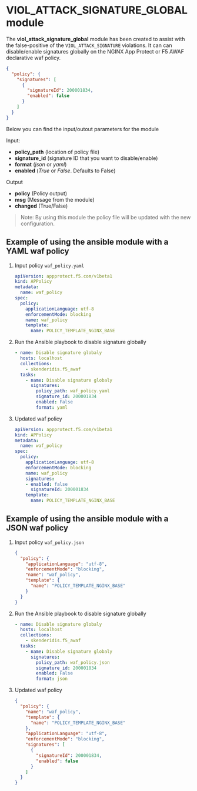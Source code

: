 # VIOL_ATTACK_SIGNATURE_GLOBAL module

The **viol_attack_signature_global** module has been created to assist with the false-positive of the `VIOL_ATTACK_SIGNATURE` violations. It can can disable/enable signatures globally on the NGINX App Protect or F5 AWAF declarative waf policy.

```json
{
  "policy": {
    "signatures": [
      {
        "signatureId": 200001834,
        "enabled": false
      }
    ]
  }
}
```

Below you can find the input/outout parameters for the module

Input:
- **policy_path** (location of policy file)
- **signature_id** (signature ID that you want to disable/enable)
- **format** (*json* or *yaml*)
- **enabled** (*True* or *False*. Defaults to False)

Output
- **policy** (Policy output)
- **msg** (Message from the module)
- **changed** (True/False)

> Note: By using this module the policy file will be updated with the new configuration.

## Example of using the ansible module with a YAML waf policy
1. Input policy `waf_policy.yaml` 
    ```yaml
    apiVersion: appprotect.f5.com/v1beta1
    kind: APPolicy
    metadata:
      name: waf_policy
    spec:
      policy:
        applicationLanguage: utf-8
        enforcementMode: blocking
        name: waf_policy
        template:
          name: POLICY_TEMPLATE_NGINX_BASE
    ```

2. Run the Ansible playbook to disable signature globally
    ```yaml
    - name: Disable signature globaly
      hosts: localhost
      collections:
        - skenderidis.f5_awaf
      tasks:
        - name: Disable signature globaly
          signatures:
            policy_path: waf_policy.yaml
            signature_id: 200001834
            enabled: False
            format: yaml
    ```

3. Updated waf policy
    ```yaml
    apiVersion: appprotect.f5.com/v1beta1
    kind: APPolicy
    metadata:
      name: waf_policy
    spec:
      policy:
        applicationLanguage: utf-8
        enforcementMode: blocking
        name: waf_policy
        signatures:
        - enabled: false
          signatureId: 200001834
        template:
          name: POLICY_TEMPLATE_NGINX_BASE
    ```

## Example of using the ansible module with a JSON waf policy
1. Input policy `waf_policy.json`
    ```json
    {
      "policy": {
        "applicationLanguage": "utf-8",
        "enforcementMode": "blocking",
        "name": "waf_policy",
        "template": {
          "name": "POLICY_TEMPLATE_NGINX_BASE"
        }
      }
    }
    ```

2. Run the Ansible playbook to disable signature globally
    ```yaml
    - name: Disable signature globaly
      hosts: localhost
      collections:
        - skenderidis.f5_awaf
      tasks:
        - name: Disable signature globaly
          signatures:
            policy_path: waf_policy.json
            signature_id: 200001834
            enabled: False
            format: json
    ```

3. Updated waf policy
    ```json
    {
      "policy": {
        "name": "waf_policy",
        "template": {
          "name": "POLICY_TEMPLATE_NGINX_BASE"
        },
        "applicationLanguage": "utf-8",
        "enforcementMode": "blocking",
        "signatures": [
          {
            "signatureId": 200001834,
            "enabled": false
          }
        ]
      }
    }
    ```
